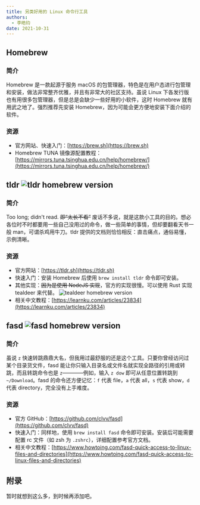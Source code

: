 ```yaml
---
title: 另类好用的 Linux 命令行工具
authors:
  - 李皓钧
date: 2021-10-31
---
```


## Homebrew

### 简介

Homebrew 是一款起源于服务 macOS 的包管理器，特色是在用户态进行包管理和安装，做法非常整齐优雅，并且有非常大的社区支持。虽说 Linux 下各发行版也有用很多包管理器，但是总是会缺少一些好用的小软件，这时 Homebrew 就有用武之地了。强烈推荐先安装 Homebrew，因为可能会更方便地安装下面介绍的软件。

### 资源

- 官方网站、快速入门：[https://brew.sh](https://brew.sh)
- Homebrew TUNA 镜像源配置教程：[https://mirrors.tuna.tsinghua.edu.cn/help/homebrew/](https://mirrors.tuna.tsinghua.edu.cn/help/homebrew/)

## tldr ![tldr homebrew version](https://img.shields.io/homebrew/v/tldr)

### 简介

Too long; didn't read. ~~即“太长不看”~~ 废话不多说，就是这款小工具的目的。想必各位时不时都要用一些自己没用过的命令，做一些简单的事情，但却要翻看天书一般 man，可谓杀鸡用牛刀。tldr 提供的文档则恰恰相反：直击痛点，通俗易懂，示例清晰。

### 资源

- 官方网站：[https://tldr.sh](https://tldr.sh)
- 快速入门：安装 Homebrew 后使用 `brew install tldr` 命令即可安装。
- 其他实现：~~因为是使用 NodeJS 实现~~，官方的实现很慢。可以使用 Rust 实现 tealdeer 来代替。 ![tealdeer homebrew version](https://img.shields.io/homebrew/v/tealdeer)
- 相关中文教程：[https://learnku.com/articles/23834](https://learnku.com/articles/23834)

## fasd ![fasd homebrew version](https://img.shields.io/homebrew/v/fasd)

### 简介

虽说 `z` 快速转跳鼎鼎大名，但我用过最舒服的还是这个工具。只要你曾经访问过某个目录货文件，fasd 能让你只输入目录名或文件名就实现全路径的引用或转跳，而且转跳命令也是 `z`————例如，输入 `z dow` 即可从任意位置转跳到 `~/Download`。fasd 的命令还方便记忆：`f` 代表 file，`a` 代表 all，`s` 代表 show，`d` 代表 directory，完全没有上手难度。

### 资源

- 官方 GitHub：[https://github.com/clvv/fasd](https://github.com/clvv/fasd)
- 快速入门：同样地，使用 `brew install fasd` 命令即可安装。安装后可能需要配置 rc 文件（如 zsh 为 `.zshrc`），详细配置参考官方文档。
- 相关中文教程：[https://www.howtoing.com/fasd-quick-access-to-linux-files-and-directories](https://www.howtoing.com/fasd-quick-access-to-linux-files-and-directories)

## 附录

暂时就想到这么多，到时候再添加吧。
